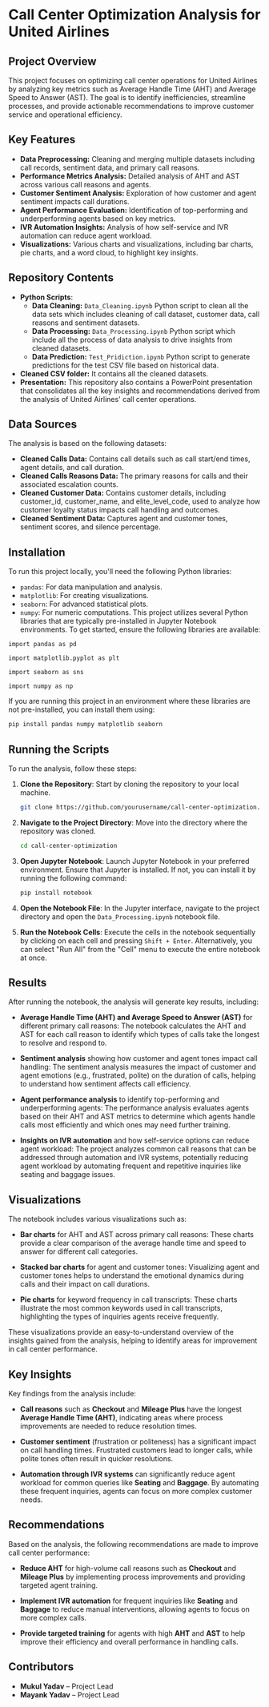 
# Call Center Optimization Analysis for United Airlines

## Project Overview
This project focuses on optimizing call center operations for United Airlines by analyzing key metrics such as Average Handle Time (AHT) and Average Speed to Answer (AST). The goal is to identify inefficiencies, streamline processes, and provide actionable recommendations to improve customer service and operational efficiency.



## Key Features

- **Data Preprocessing:** Cleaning and merging multiple datasets including call records, sentiment data, and primary call reasons.
- **Performance Metrics Analysis:** Detailed analysis of AHT and AST across various call reasons and agents.
- **Customer Sentiment Analysis:** Exploration of how customer and agent sentiment impacts call durations.
- **Agent Performance Evaluation:** Identification of top-performing and underperforming agents based on key metrics.
- **IVR Automation Insights:** Analysis of how self-service and IVR automation can reduce agent workload.
- **Visualizations:** Various charts and visualizations, including bar charts, pie charts, and a word cloud, to highlight key insights.


## Repository Contents
- **Python Scripts**:
  - **Data Cleaning:** `Data_Cleaning.ipynb` Python script to clean all the data sets which includes cleaning of call dataset, customer data, call reasons and sentiment datasets.
  - **Data Processing:** `Data_Processing.ipynb` Python script which include all the process of data analysis to drive insights from cleaned datasets.
  - **Data Prediction:** `Test_Pridiction.ipynb` Python script to generate predictions for the test CSV file based on historical data. 
- **Cleaned CSV folder:** It contains all the cleaned datasets.
- **Presentation:** This repository also contains a PowerPoint presentation that consolidates all the key insights and recommendations derived from the analysis of United Airlines' call center operations.
## Data Sources
The analysis is based on the following datasets:
- **Cleaned Calls Data:** Contains call details such as call start/end times, agent details, and call duration.
- **Cleaned Calls Reasons Data:** The primary reasons for calls and their associated escalation counts.
- **Cleaned Customer Data:** Contains customer details, including customer_id, customer_name, and elite_level_code, used to analyze how customer loyalty status impacts call handling and outcomes.
- **Cleaned Sentiment Data:** Captures agent and customer tones, sentiment scores, and silence percentage.
## Installation
To run this project locally, you'll need the following Python libraries:
- `pandas`: For data manipulation and analysis.
- `matplotlib`: For creating visualizations. 
- `seaborn`: For advanced statistical plots.
- `numpy`: For numeric computations.
This project utilizes several Python libraries that are typically pre-installed in Jupyter Notebook environments. To get started, ensure the following libraries are available:


```import pandas as pd```

```import matplotlib.pyplot as plt```

```import seaborn as sns```

```import numpy as np```

If you are running this project in an environment where these libraries are not pre-installed, you can install them using:

```bash
pip install pandas numpy matplotlib seaborn 
```




## Running the Scripts 
To run the analysis, follow these steps:

1. **Clone the Repository**: Start by cloning the repository to your local machine.

   ```bash
   git clone https://github.com/yourusername/call-center-optimization.git
2. **Navigate to the Project Directory**: Move into the directory where the repository was cloned.

   ```bash
   cd call-center-optimization
3. **Open Jupyter Notebook**: Launch Jupyter Notebook in your preferred environment. Ensure that Jupyter is installed. If not, you can install it by running the following command:

   ```bash
   pip install notebook
4. **Open the Notebook File**: In the Jupyter interface, navigate to the project directory and open the `Data_Processing.ipynb` notebook file.

5. **Run the Notebook Cells**: Execute the cells in the notebook sequentially by clicking on each cell and pressing `Shift + Enter`. Alternatively, you can select "Run All" from the "Cell" menu to execute the entire notebook at once.
## Results
After running the notebook, the analysis will generate key results, including:
- **Average Handle Time (AHT) and Average Speed to Answer (AST)** for different primary call reasons:
   The notebook calculates the AHT and AST for each call reason to identify which types of calls take the longest to resolve and respond to.

- **Sentiment analysis** showing how customer and agent tones impact call handling:
   The sentiment analysis measures the impact of customer and agent emotions (e.g., frustrated, polite) on the duration of calls, helping to understand how sentiment affects call efficiency.

- **Agent performance analysis** to identify top-performing and underperforming agents:
   The performance analysis evaluates agents based on their AHT and AST metrics to determine which agents handle calls most efficiently and which ones may need further training.

- **Insights on IVR automation** and how self-service options can reduce agent workload:
   The project analyzes common call reasons that can be addressed through automation and IVR systems, potentially reducing agent workload by automating frequent and repetitive inquiries like seating and baggage issues.
## Visualizations
The notebook includes various visualizations such as:

- **Bar charts** for AHT and AST across primary call reasons:
   These charts provide a clear comparison of the average handle time and speed to answer for different call categories.

- **Stacked bar charts** for agent and customer tones:
   Visualizing agent and customer tones helps to understand the emotional dynamics during calls and their impact on call durations.

- **Pie charts** for keyword frequency in call transcripts:
   These charts illustrate the most common keywords used in call transcripts, highlighting the types of inquiries agents receive frequently.

These visualizations provide an easy-to-understand overview of the insights gained from the analysis, helping to identify areas for improvement in call center performance.
## Key Insights
Key findings from the analysis include:

- **Call reasons** such as **Checkout** and **Mileage Plus** have the longest **Average Handle Time (AHT)**, indicating areas where process improvements are needed to reduce resolution times.
  
- **Customer sentiment** (frustration or politeness) has a significant impact on call handling times. Frustrated customers lead to longer calls, while polite tones often result in quicker resolutions.

- **Automation through IVR systems** can significantly reduce agent workload for common queries like **Seating** and **Baggage**. By automating these frequent inquiries, agents can focus on more complex customer needs.
## Recommendations
Based on the analysis, the following recommendations are made to improve call center performance:

- **Reduce AHT** for high-volume call reasons such as **Checkout** and **Mileage Plus** by implementing process improvements and providing targeted agent training.

- **Implement IVR automation** for frequent inquiries like **Seating** and **Baggage** to reduce manual interventions, allowing agents to focus on more complex calls.

- **Provide targeted training** for agents with high **AHT** and **AST** to help improve their efficiency and overall performance in handling calls.

## Contributors
- **Mukul Yadav** – Project Lead 
- **Mayank Yadav** – Project Lead
